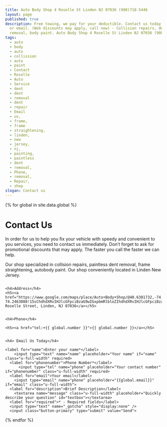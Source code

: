 ```yaml
---
title: Auto Body Shop 4 Roselle St Linden NJ 07036 (908)718-5446
layout: page
published: true
description: Free towing, we pay for your deductible. Contact us today - Call,
  or email. (Web discounts may apply, call now) - Collision repairs, dent
  removal, body paint. Auto Body Shop 4 Roselle St Linden NJ 07036 (908)718-5446
tags:
  - auto
  - body
  - auto
  - collission
  - auto
  - paint
  - Contact
  - Roselle
  - Auto
  - Service
  - dent
  - dent
  - removal
  - dent
  - repair
  - Email
  - us,
  - frame,
  - frame
  - straightening,
  - linden,
  - new
  - jersey,
  - nj,
  - painting,
  - paintless
  - dent
  - removal,
  - Phone,
  - removal,
  - Repair,
  - shop
slogan: Contact us
---
```

{% for global in site.data.global %}

# Contact Us

<div class="row">
<div class="u-full-width">
In order for us to help you fix your vehicle with speedy and convenient to you services, you need to contact us immediately. Don’t forget to ask for promotional discounts that may apply. The faster you call the faster we can help.

Our shop specialized in collision repairs, paintless dent removal, frame straightening, autobody paint. Our shop conveniently located in Linden New Jersey.

</div>
</div>

<div class="row center">
<div class="one-half column">

<i class="fa fa-map-marker fa-4x"></i>

```
<h4>Address</h4>
<h5><a href="https://www.google.com/maps/place/Auto+Body+Shop/@40.6381732,-74.2580369,15z/data=!4m9!1m2!2m1!1sauto+repair+shop+linden!3m5!1s0x89c3b2e1915caa2b:0x88a03a9cba693276!8m2!3d40.6353539!4d-74.2463088!15sChdhdXRvIHJlcGFpciBzaG9wIGxpbmRlbloZIhdhdXRvIHJlcGFpciBzaG9wIGxpbmRlbpIBEGF1dG9fcmVwYWlyX3Nob3CaASNDaFpEU1VoTk1HOW5TMFZKUTBGblNVUjVkM0YxUlZOQkVBRQ">4 Roselle Street, Linden, NJ 07036</a></h5>
```

</div>

<div class="one-half column">
    <i class="fa fa-phone fa-4x"></i>

```
<h4>Phone</h4>

<h5><a href="tel:+{{ global.number }}">{{ global.number }}</a></h5>
```

</div>

<div class="row center">

<i class="fa fa-envelope-o fa-4x"></i>

```
<h4> Email Us Today</h4>
```

  <form method="POST" action="https://formspree.io/f/roselleautoservices@gmail.com">
  	<!-- Subject for this email -->
  	<input type="hidden" name="_subject" value="Roselle Auto Email Question" />

  	<label for="name">Enter your name*</label>
      	<input type="text" name="name" placeholder="Your name" if="name" class="u-full-width" required>
      <label for="phonenumber">Phone Number*</label>
          <input type="tel" name="phone" placeholder="Your contact number" if="phonenumber" class="u-full-width" required>
      <label for="email">Your email</label>
      	<input type="email" name="phone" placeholder="{{global.email}}" if="email" class="u-full-width">
      <label for="description">Brief Description</label>
      	<textarea name="message" class="u-full-width" placeholder="Quickly describe your question" id="textbox"></textarea>
      <label for="required">* - Required fields</label>
      <input type="text" name="_gotcha" style="display:none" />
      <input class="button-primary" type="submit" value="Send">

  </form>

</div>
</div>
{% endfor %}